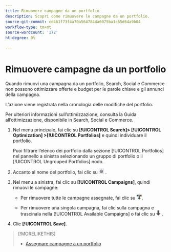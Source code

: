 ```yaml
---
title: Rimuovere campagne da un portfolio
description: Scopri come rimuovere le campagne da un portfolio.
source-git-commit: cd461f73f4a70a5647844a6075ba1c65d64a9b04
workflow-type: tm+mt
source-wordcount: '172'
ht-degree: 0%

---
```


# Rimuovere campagne da un portfolio

Quando rimuovi una campagna da un portfolio, Search, Social e Commerce non possono ottimizzare offerte e budget per le parole chiave e gli annunci della campagna.

L’azione viene registrata nella cronologia delle modifiche del portfolio.

Per ulteriori informazioni sull’ottimizzazione, consulta la Guida all’ottimizzazione, disponibile in Search, Social e Commerce.

1. Nel menu principale, fai clic su **[!UICONTROL Search]> [!UICONTROL Optimization] >[!UICONTROL Portfolios]** e quindi individuare il portfolio.

   Puoi filtrare l’elenco dei portfolio dalla sezione [!UICONTROL Portfolios] nel pannello a sinistra selezionando un gruppo di portfolio o il [!UICONTROL Ungrouped Portfolios] nodo.

1. Accanto al nome del portfolio, fai clic su ![Pulsante Visualizza/Modifica impostazioni](/help/search-social-commerce/assets/settings.png "Pulsante Visualizza/Modifica impostazioni") .

1. Nel menu a sinistra, fai clic su **[!UICONTROL Campaigns]**, quindi rimuovi le campagne:

   * Per rimuovere tutte le campagne assegnate, fai clic su ![Rimuovi tutte le campagne dal portfolio](/help/search-social-commerce/assets/arrow-remove-all.png "Rimuovi tutte le campagne dal portfolio").

   * Per rimuovere una singola campagna, fai clic sulla campagna e trascinala nella [!UICONTROL Available Campaigns] o fai clic su ![Rimuovi campagna dal portfolio](/help/search-social-commerce/assets/arrow-remove.png "Rimuovi campagna dal portfolio") .

1. Clic **[!UICONTROL Save]**.

>[!MORELIKETHIS]
>
>* [Assegnare campagne a un portfolio](/help/search-social-commerce/campaign-management/campaign-assign-to-portfolio.md)

